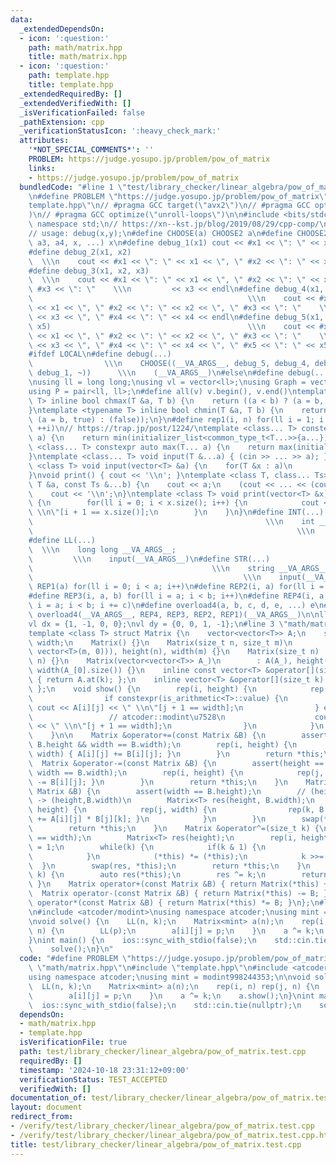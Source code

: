 ```yaml
---
data:
  _extendedDependsOn:
  - icon: ':question:'
    path: math/matrix.hpp
    title: math/matrix.hpp
  - icon: ':question:'
    path: template.hpp
    title: template.hpp
  _extendedRequiredBy: []
  _extendedVerifiedWith: []
  _isVerificationFailed: false
  _pathExtension: cpp
  _verificationStatusIcon: ':heavy_check_mark:'
  attributes:
    '*NOT_SPECIAL_COMMENTS*': ''
    PROBLEM: https://judge.yosupo.jp/problem/pow_of_matrix
    links:
    - https://judge.yosupo.jp/problem/pow_of_matrix
  bundledCode: "#line 1 \"test/library_checker/linear_algebra/pow_of_matrix.test.cpp\"\
    \n#define PROBLEM \"https://judge.yosupo.jp/problem/pow_of_matrix\"\n#line 2 \"\
    template.hpp\"\n// #pragma GCC target(\"avx2\")\n// #pragma GCC optimize(\"O3\"\
    )\n// #pragma GCC optimize(\"unroll-loops\")\n\n#include <bits/stdc++.h>\nusing\
    \ namespace std;\n// https://xn--kst.jp/blog/2019/08/29/cpp-comp/\n// debug methods\n\
    // usage: debug(x,y);\n#define CHOOSE(a) CHOOSE2 a\n#define CHOOSE2(a0, a1, a2,\
    \ a3, a4, x, ...) x\n#define debug_1(x1) cout << #x1 << \": \" << x1 << endl\n\
    #define debug_2(x1, x2)                                                      \
    \  \\\n    cout << #x1 << \": \" << x1 << \", \" #x2 << \": \" << x2 << endl\n\
    #define debug_3(x1, x2, x3)                                                  \
    \  \\\n    cout << #x1 << \": \" << x1 << \", \" #x2 << \": \" << x2 << \", \"\
    \ #x3 << \": \"    \\\n         << x3 << endl\n#define debug_4(x1, x2, x3, x4)\
    \                                                \\\n    cout << #x1 << \": \"\
    \ << x1 << \", \" #x2 << \": \" << x2 << \", \" #x3 << \": \"    \\\n        \
    \ << x3 << \", \" #x4 << \": \" << x4 << endl\n#define debug_5(x1, x2, x3, x4,\
    \ x5)                                            \\\n    cout << #x1 << \": \"\
    \ << x1 << \", \" #x2 << \": \" << x2 << \", \" #x3 << \": \"    \\\n        \
    \ << x3 << \", \" #x4 << \": \" << x4 << \", \" #x5 << \": \" << x5 << endl\n\
    #ifdef LOCAL\n#define debug(...)                                             \
    \                \\\n    CHOOSE((__VA_ARGS__, debug_5, debug_4, debug_3, debug_2,\
    \ debug_1, ~))      \\\n    (__VA_ARGS__)\n#else\n#define debug(...)\n#endif\n\
    \nusing ll = long long;\nusing vl = vector<ll>;\nusing Graph = vector<vector<ll>>;\n\
    using P = pair<ll, ll>;\n#define all(v) v.begin(), v.end()\ntemplate <typename\
    \ T> inline bool chmax(T &a, T b) {\n    return ((a < b) ? (a = b, true) : (false));\n\
    }\ntemplate <typename T> inline bool chmin(T &a, T b) {\n    return ((a > b) ?\
    \ (a = b, true) : (false));\n}\n#define rep1(i, n) for(ll i = 1; i <= ((ll)n);\
    \ ++i)\n// https://trap.jp/post/1224/\ntemplate <class... T> constexpr auto min(T...\
    \ a) {\n    return min(initializer_list<common_type_t<T...>>{a...});\n}\ntemplate\
    \ <class... T> constexpr auto max(T... a) {\n    return max(initializer_list<common_type_t<T...>>{a...});\n\
    }\ntemplate <class... T> void input(T &...a) { (cin >> ... >> a); }\ntemplate\
    \ <class T> void input(vector<T> &a) {\n    for(T &x : a)\n        cin >> x;\n\
    }\nvoid print() { cout << '\\n'; }\ntemplate <class T, class... Ts> void print(const\
    \ T &a, const Ts &...b) {\n    cout << a;\n    (cout << ... << (cout << ' ', b));\n\
    \    cout << '\\n';\n}\ntemplate <class T> void print(vector<T> &x) {\n    if(x.size())\
    \ {\n        for(ll i = 0; i < x.size(); i++) {\n            cout << x[i] << \"\
    \ \\n\"[i + 1 == x.size()];\n        }\n    }\n}\n#define INT(...)           \
    \                                                    \\\n    int __VA_ARGS__;\
    \                                                           \\\n    input(__VA_ARGS__)\n\
    #define LL(...)                                                              \
    \  \\\n    long long __VA_ARGS__;                                            \
    \         \\\n    input(__VA_ARGS__)\n#define STR(...)                       \
    \                                        \\\n    string __VA_ARGS__;         \
    \                                               \\\n    input(__VA_ARGS__)\n#define\
    \ REP1(a) for(ll i = 0; i < a; i++)\n#define REP2(i, a) for(ll i = 0; i < a; i++)\n\
    #define REP3(i, a, b) for(ll i = a; i < b; i++)\n#define REP4(i, a, b, c) for(ll\
    \ i = a; i < b; i += c)\n#define overload4(a, b, c, d, e, ...) e\n#define rep(...)\
    \ overload4(__VA_ARGS__, REP4, REP3, REP2, REP1)(__VA_ARGS__)\n\nll inf = 3e18;\n\
    vl dx = {1, -1, 0, 0};\nvl dy = {0, 0, 1, -1};\n#line 3 \"math/matrix.hpp\"\n\
    template <class T> struct Matrix {\n    vector<vector<T>> A;\n    size_t height,\
    \ width;\n    Matrix() {}\n    Matrix(size_t n, size_t m)\n        : A(vector(n,\
    \ vector<T>(m, 0))), height(n), width(m) {}\n    Matrix(size_t n) : Matrix(n,\
    \ n) {}\n    Matrix(vector<vector<T>> A_)\n        : A(A_), height(A_.size()),\
    \ width(A_[0].size()) {}\n    inline const vector<T> &operator[](size_t k) const\
    \ { return A.at(k); };\n    inline vector<T> &operator[](size_t k) { return A.at(k);\
    \ };\n    void show() {\n        rep(i, height) {\n            rep(j, width) {\n\
    \                if constexpr(is_arithmetic<T>::value) {\n                   \
    \ cout << A[i][j] << \" \\n\"[j + 1 == width];\n                } else {\n   \
    \                 // atcoder::modint\u7528\n                    cout << A[i][j].val()\
    \ << \" \\n\"[j + 1 == width];\n                }\n            }\n        }\n\
    \    }\n\n    Matrix &operator+=(const Matrix &B) {\n        assert(height ==\
    \ B.height && width == B.width);\n        rep(i, height) {\n            rep(j,\
    \ width) { A[i][j] += B[i][j]; }\n        }\n        return *this;\n    }\n  \
    \  Matrix &operator-=(const Matrix &B) {\n        assert(height == B.height &&\
    \ width == B.width);\n        rep(i, height) {\n            rep(j, width) { A[i][j]\
    \ -= B[i][j]; }\n        }\n        return *this;\n    }\n    Matrix &operator*=(const\
    \ Matrix &B) {\n        assert(width == B.height);\n        // (height,width)*(B.height,B.width)\
    \ -> (height,B.width)\n        Matrix<T> res(height, B.width);\n        rep(i,\
    \ height) {\n            rep(j, width) {\n                rep(k, B.width) { res[i][k]\
    \ += A[i][j] * B[j][k]; }\n            }\n        }\n        swap(*this, res);\n\
    \        return *this;\n    }\n    Matrix &operator^=(size_t k) {\n        assert(height\
    \ == width);\n        Matrix<T> res(height);\n        rep(i, height) res[i][i]\
    \ = 1;\n        while(k) {\n            if(k & 1) {\n                res *= (*this);\n\
    \            }\n            (*this) *= (*this);\n            k >>= 1;\n      \
    \  }\n        swap(res, *this);\n        return *this;\n    }\n    Matrix pow(size_t\
    \ k) {\n        auto res(*this);\n        res ^= k;\n        return res;\n   \
    \ }\n    Matrix operator+(const Matrix &B) { return Matrix(*this) += B; }\n  \
    \  Matrix operator-(const Matrix &B) { return Matrix(*this) -= B; }\n    Matrix\
    \ operator*(const Matrix &B) { return Matrix(*this) *= B; }\n};\n#line 4 \"test/library_checker/linear_algebra/pow_of_matrix.test.cpp\"\
    \n#include <atcoder/modint>\nusing namespace atcoder;\nusing mint = modint998244353;\n\
    \nvoid solve() {\n    LL(n, k);\n    Matrix<mint> a(n);\n    rep(i, n) rep(j,\
    \ n) {\n        LL(p);\n        a[i][j] = p;\n    }\n    a ^= k;\n    a.show();\n\
    }\nint main() {\n    ios::sync_with_stdio(false);\n    std::cin.tie(nullptr);\n\
    \    solve();\n}\n"
  code: "#define PROBLEM \"https://judge.yosupo.jp/problem/pow_of_matrix\"\n#include\
    \ \"math/matrix.hpp\"\n#include \"template.hpp\"\n#include <atcoder/modint>\n\
    using namespace atcoder;\nusing mint = modint998244353;\n\nvoid solve() {\n  \
    \  LL(n, k);\n    Matrix<mint> a(n);\n    rep(i, n) rep(j, n) {\n        LL(p);\n\
    \        a[i][j] = p;\n    }\n    a ^= k;\n    a.show();\n}\nint main() {\n  \
    \  ios::sync_with_stdio(false);\n    std::cin.tie(nullptr);\n    solve();\n}\n"
  dependsOn:
  - math/matrix.hpp
  - template.hpp
  isVerificationFile: true
  path: test/library_checker/linear_algebra/pow_of_matrix.test.cpp
  requiredBy: []
  timestamp: '2024-10-18 23:31:12+09:00'
  verificationStatus: TEST_ACCEPTED
  verifiedWith: []
documentation_of: test/library_checker/linear_algebra/pow_of_matrix.test.cpp
layout: document
redirect_from:
- /verify/test/library_checker/linear_algebra/pow_of_matrix.test.cpp
- /verify/test/library_checker/linear_algebra/pow_of_matrix.test.cpp.html
title: test/library_checker/linear_algebra/pow_of_matrix.test.cpp
---
```


